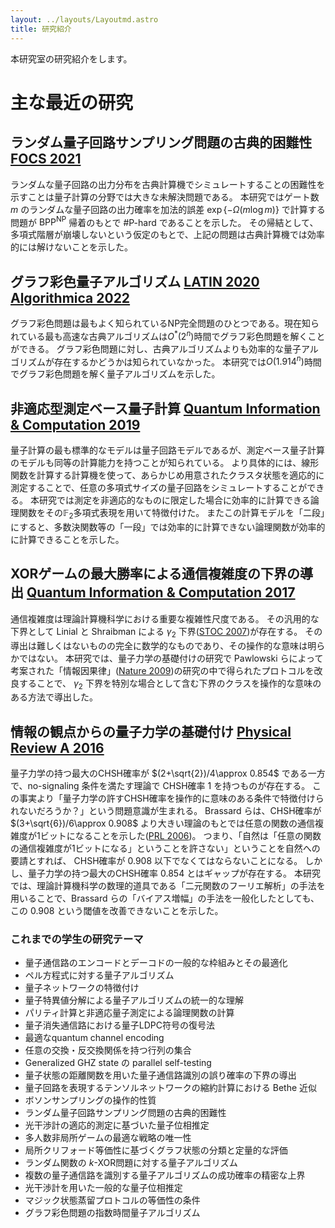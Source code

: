 ```yaml
---
layout: ../layouts/Layoutmd.astro
title: 研究紹介
---
```


本研究室の研究紹介をします。


# 主な最近の研究 #

ランダム量子回路サンプリング問題の古典的困難性 <span class="text-base">[FOCS 2021](https://arxiv.org/abs/2102.01960)</span>
----------------
ランダムな量子回路の出力分布を古典計算機でシミュレートすることの困難性を示すことは量子計算の分野では大きな未解決問題である。
本研究ではゲート数 $m$ のランダムな量子回路の出力確率を加法的誤差 $\exp\{-\Omega(m\log m)\}$ で計算する問題が $\mathsf{BPP}^{\mathsf{NP}}$ 帰着のもとで $\#\mathsf{P}$-hard であることを示した。
その帰結として、多項式階層が崩壊しないという仮定のもとで、上記の問題は古典計算機では効率的には解けないことを示した。

グラフ彩色量子アルゴリズム <span class="text-base">[LATIN 2020](https://doi.org/10.1007/978-3-030-61792-9_31) [Algorithmica 2022](https://doi.org/10.1007/s00453-022-00976-2)</span>
----------------
グラフ彩色問題は最もよく知られているNP完全問題のひとつである。現在知られている最も高速な古典アルゴリズムは$O^*(2^n)$時間でグラフ彩色問題を解くことができる。
グラフ彩色問題に対し、古典アルゴリズムよりも効率的な量子アルゴリズムが存在するかどうかは知られていなかった。
本研究では$O(1.914^n)$時間でグラフ彩色問題を解く量子アルゴリズムを示した。

非適応型測定ベース量子計算 <span class="text-base">[Quantum Information & Computation 2019](https://doi.org/10.26421/QIC19.5-6)</span>
----------------
量子計算の最も標準的なモデルは量子回路モデルであるが、測定ベース量子計算のモデルも同等の計算能力を持つことが知られている。
より具体的には、線形関数を計算する計算機を使って、あらかじめ用意されたクラスタ状態を適応的に測定することで、任意の多項式サイズの量子回路をシミュレートすることができる。
本研究では測定を非適応的なものに限定した場合に効率的に計算できる論理関数をその$\mathbb{F}_2$多項式表現を用いて特徴付けた。
またこの計算モデルを「二段」にすると、多数決関数等の「一段」では効率的に計算できない論理関数が効率的に計算できることを示した。

XORゲームの最大勝率による通信複雑度の下界の導出 <span class="text-base">[Quantum Information & Computation 2017](https://doi.org/10.26421/QIC17.15-16)</span>
----------------
通信複雑度は理論計算機科学における重要な複雑性尺度である。
その汎用的な下界として Linial と Shraibman による $\gamma_2$ 下界([STOC 2007](https://doi.org/10.1002/rsa.20232))が存在する。
その導出は難しくはないものの完全に数学的なものであり、その操作的な意味は明らかではない。
本研究では、量子力学の基礎付けの研究で Pawlowski らによって考案された「情報因果律」([Nature 2009](https://doi.org/10.1038/nature08400))の研究の中で得られたプロトコルを改良することで、
$\gamma_2$ 下界を特別な場合として含む下界のクラスを操作的な意味のある方法で導出した。

情報の観点からの量子力学の基礎付け <span class="text-base">[Physical Review A 2016](https://doi.org/10.1103/PhysRevA.94.052130)</span>
----------------
量子力学の持つ最大のCHSH確率が $(2+\sqrt{2})/4\approx 0.854$ である一方で、no-signaling 条件を満たす理論で
CHSH確率 $1$ を持つものが存在する。
この事実より「量子力学の許すCHSH確率を操作的に意味のある条件で特徴付けられないだろうか？」という問題意識が生まれる。
Brassard らは、CHSH確率が $(3+\sqrt{6})/6\approx 0.908$ より大きい理論のもとでは任意の関数の通信複雑度が1ビットになることを示した([PRL 2006](https://doi.org/10.1103/PhysRevLett.96.250401))。
つまり、「自然は「任意の関数の通信複雑度が1ビットになる」ということを許さない」ということを自然への要請とすれば、
CHSH確率が $0.908$ 以下でなくてはならないことになる。
しかし、量子力学の持つ最大のCHSH確率 $0.854$ とはギャップが存在する。
本研究では、理論計算機科学の数理的道具である「二元関数のフーリエ解析」の手法を用いることで、Brassard らの「バイアス増幅」の手法を一般化したとしても、この $0.908$ という閾値を改善できないことを示した。

### これまでの学生の研究テーマ ###

* 量子通信路のエンコードとデーコドの一般的な枠組みとその最適化
* ペル方程式に対する量子アルゴリズム
* 量子ネットワークの特徴付け
* 量子特異値分解による量子アルゴリズムの統一的な理解
* パリティ計算と非適応量子測定による論理関数の計算
* 量子消失通信路における量子LDPC符号の復号法
* 最適なquantum channel encoding
* 任意の交換・反交換関係を持つ行列の集合
* Generalized GHZ state の parallel self-testing
* 量子状態の距離関数を用いた量子通信路識別の誤り確率の下界の導出
* 量子回路を表現するテンソルネットワークの縮約計算における Bethe 近似
* ボソンサンプリングの操作的性質
* ランダム量子回路サンプリング問題の古典的困難性
* 光干渉計の適応的測定に基づいた量子位相推定
* 多人数非局所ゲームの最適な戦略の唯一性
* 局所クリフォード等価性に基づくグラフ状態の分類と定量的な評価
* ランダム関数の $k$-XOR問題に対する量子アルゴリズム
* 複数の量子通信路を識別する量子アルゴリズムの成功確率の精密な上界
* 光干渉計を用いた一般的な量子位相推定
* マジック状態蒸留プロトコルの等価性の条件
* グラフ彩色問題の指数時間量子アルゴリズム
